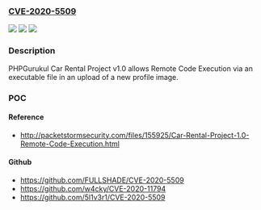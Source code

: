 ### [CVE-2020-5509](https://cve.mitre.org/cgi-bin/cvename.cgi?name=CVE-2020-5509)
![](https://img.shields.io/static/v1?label=Product&message=n%2Fa&color=blue)
![](https://img.shields.io/static/v1?label=Version&message=n%2Fa&color=blue)
![](https://img.shields.io/static/v1?label=Vulnerability&message=n%2Fa&color=brighgreen)

### Description

PHPGurukul Car Rental Project v1.0 allows Remote Code Execution via an executable file in an upload of a new profile image.

### POC

#### Reference
- http://packetstormsecurity.com/files/155925/Car-Rental-Project-1.0-Remote-Code-Execution.html

#### Github
- https://github.com/FULLSHADE/CVE-2020-5509
- https://github.com/w4cky/CVE-2020-11794
- https://github.com/5l1v3r1/CVE-2020-5509

